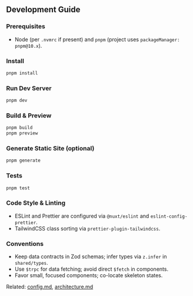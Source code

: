 ## Development Guide

### Prerequisites

- Node (per `.nvmrc` if present) and `pnpm` (project uses `packageManager: pnpm@10.x`).

### Install

```bash
pnpm install
```

### Run Dev Server

```bash
pnpm dev
```

### Build & Preview

```bash
pnpm build
pnpm preview
```

### Generate Static Site (optional)

```bash
pnpm generate
```

### Tests

```bash
pnpm test
```

### Code Style & Linting

- ESLint and Prettier are configured via `@nuxt/eslint` and `eslint-config-prettier`.
- TailwindCSS class sorting via `prettier-plugin-tailwindcss`.

### Conventions

- Keep data contracts in Zod schemas; infer types via `z.infer` in `shared/types`.
- Use `$trpc` for data fetching; avoid direct `$fetch` in components.
- Favor small, focused components; co-locate skeleton states.

Related: [config.md](./config.md), [architecture.md](./architecture.md)
